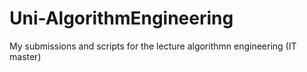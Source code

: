 # Uni-AlgorithmEngineering
My submissions and scripts for the lecture algorithmn engineering (IT master)
